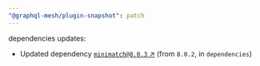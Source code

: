 ```yaml
---
"@graphql-mesh/plugin-snapshot": patch
---
```

dependencies updates:
  - Updated dependency [`minimatch@8.0.3` ↗︎](https://www.npmjs.com/package/minimatch/v/8.0.3) (from `8.0.2`, in `dependencies`)
